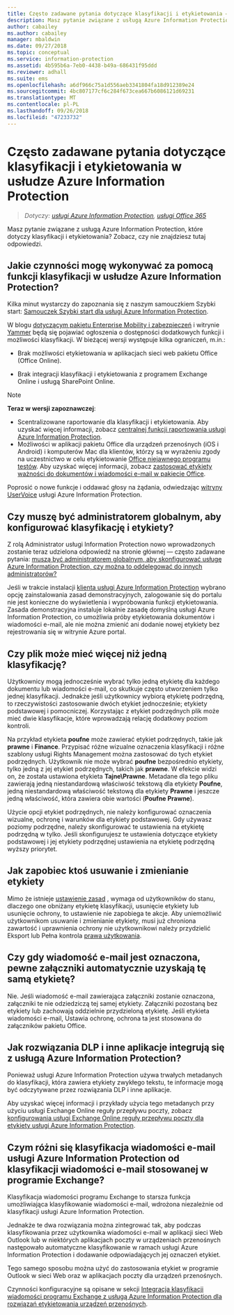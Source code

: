 ```yaml
---
title: Często zadawane pytania dotyczące klasyfikacji i etykietowania — AIP
description: Masz pytanie związane z usługą Azure Information Protection, które dotyczy klasyfikacji i etykietowania? Zobacz, czy nie znajdziesz tutaj odpowiedzi.
author: cabailey
ms.author: cabailey
manager: mbaldwin
ms.date: 09/27/2018
ms.topic: conceptual
ms.service: information-protection
ms.assetid: 4b595b6a-7eb0-4438-b49a-686431f95ddd
ms.reviewer: adhall
ms.suite: ems
ms.openlocfilehash: a6df966c75a1d556aeb3341804fa18d912389e24
ms.sourcegitcommit: 4bc807177cf6c284f673cea667b6086121d69231
ms.translationtype: MT
ms.contentlocale: pl-PL
ms.lasthandoff: 09/26/2018
ms.locfileid: "47233732"
---
```

# <a name="frequently-asked-questions-about-classification-and-labeling-in-azure-information-protection"></a>Często zadawane pytania dotyczące klasyfikacji i etykietowania w usłudze Azure Information Protection

>*Dotyczy: [usługi Azure Information Protection](https://azure.microsoft.com/pricing/details/information-protection), [usługi Office 365](http://download.microsoft.com/download/E/C/F/ECF42E71-4EC0-48FF-AA00-577AC14D5B5C/Azure_Information_Protection_licensing_datasheet_EN-US.pdf)*

Masz pytanie związane z usługą Azure Information Protection, które dotyczy klasyfikacji i etykietowania?  Zobacz, czy nie znajdziesz tutaj odpowiedzi. 

## <a name="what-can-i-do-with-the-classification-capabilities-in-azure-information-protection"></a>Jakie czynności mogę wykonywać za pomocą funkcji klasyfikacji w usłudze Azure Information Protection?

Kilka minut wystarczy do zapoznania się z naszym samouczkiem Szybki start: [Samouczek Szybki start dla usługi Azure Information Protection](infoprotect-quick-start-tutorial.md).

W blogu [dotyczącym pakietu Enterprise Mobility i zabezpieczeń](https://cloudblogs.microsoft.com/enterprisemobility/?product=azure-information-protection) i witrynie [Yammer](https://www.yammer.com/askipteam/#/threads/inGroup?type=in_group&feedId=8652489&view=all) będą się pojawiać ogłoszenia o dostępności dodatkowych funkcji i możliwości klasyfikacji. W bieżącej wersji występuje kilka ograniczeń, m.in.:

- Brak możliwości etykietowania w aplikacjach sieci web pakietu Office (Office Online).

- Brak integracji klasyfikacji i etykietowania z programem Exchange Online i usługą SharePoint Online.

> [!NOTE]
> **Teraz w wersji zapoznawczej**:
> - Scentralizowane raportowanie dla klasyfikacji i etykietowania. Aby uzyskać więcej informacji, zobacz [centralnej funkcji raportowania usługi Azure Information Protection](reports-aip.md).
> - Możliwości w aplikacji pakietu Office dla urządzeń przenośnych (iOS i Android) i komputerów Mac dla klientów, którzy są w wyrażeniu zgody na uczestnictwo w celu etykietowanie [Office niejawnego programu testów](https://support.office.com/article/what-is-office-insider-f4208185-b63a-4b68-9c7a-9a32d2411c16). Aby uzyskać więcej informacji, zobacz [zastosować etykiety ważności do dokumentów i wiadomości e-mail w pakiecie Office](https://aka.ms/officemipdocs).


Poprosić o nowe funkcje i oddawać głosy na żądania, odwiedzając [witryny UserVoice](https://msip.uservoice.com/) usługi Azure Information Protection.

## <a name="do-i-need-to-be-a-global-admin-to-configure-classification-and-labels"></a>Czy muszę być administratorem globalnym, aby konfigurować klasyfikację i etykiety?

Z rolą Administrator usługi Information Protection nowo wprowadzonych zostanie teraz udzielona odpowiedź na stronie głównej — często zadawane pytania: [muszą być administratorem globalnym, aby skonfigurować usługę Azure Information Protection, czy można to oddelegować do innych administratorów?](faqs.md#do-you-need-to-be-a-global-admin-to-configure-azure-information-protection-or-can-i-delegate-to-other-administrators)

Jeśli w trakcie instalacji [klienta usługi Azure Information Protection](https://www.microsoft.com/en-us/download/details.aspx?id=53018) wybrano opcję zainstalowania zasad demonstracyjnych, zalogowanie się do portalu nie jest konieczne do wyświetlenia i wypróbowania funkcji etykietowania. Zasada demonstracyjna instaluje lokalnie zasadę domyślną usługi Azure Information Protection, co umożliwia próby etykietowania dokumentów i wiadomości e-mail, ale nie można zmienić ani dodanie nowej etykiety bez rejestrowania się w witrynie Azure portal. 

## <a name="can-a-file-have-more-than-one-classification"></a>Czy plik może mieć więcej niż jedną klasyfikację?

Użytkownicy mogą jednocześnie wybrać tylko jedną etykietę dla każdego dokumentu lub wiadomości e-mail, co skutkuje często utworzeniem tylko jednej klasyfikacji. Jednakże jeśli użytkownicy wybiorą etykietę podrzędną, to rzeczywistości zastosowanie dwóch etykiet jednocześnie; etykiety podstawowej i pomocniczej. Korzystając z etykiet podrzędnych plik może mieć dwie klasyfikacje, które wprowadzają relację dodatkowy poziom kontroli.

Na przykład etykieta **poufne** może zawierać etykiet podrzędnych, takie jak **prawne** i **Finance**. Przypisać różne wizualne oznaczenia klasyfikacji i różne szablony usługi Rights Management można zastosować do tych etykiet podrzędnych. Użytkownik nie może wybrać **poufne** bezpośrednio etykiety, tylko jedną z jej etykiet podrzędnych, takich jak **prawne**. W efekcie widzi on, że została ustawiona etykieta **Tajne\Prawne**. Metadane dla tego pliku zawierają jedną niestandardową właściwość tekstową dla etykiety **Poufne**, jedną niestandardową właściwość tekstową dla etykiety **Prawne** i jeszcze jedną właściwość, która zawiera obie wartości (**Poufne Prawne**). 

Użycie opcji etykiet podrzędnych, nie należy konfigurować oznaczenia wizualne, ochronę i warunków dla etykiety podstawowej. Gdy używasz poziomy podrzędne, należy skonfigurować te ustawienia na etykietę podrzędną w tylko. Jeśli skonfigurujesz te ustawienia dotyczące etykiety podstawowej i jej etykiety podrzędnej ustawienia na etykietę podrzędną wyższy priorytet.

## <a name="how-do-i-prevent-somebody-from-removing-or-changing-a-label"></a>Jak zapobiec ktoś usuwanie i zmienianie etykiety

Mimo że istnieje [ustawienie zasad](configure-policy-settings.md) , wymaga od użytkowników do stanu, dlaczego one obniżany etykietę klasyfikacji, usunięcie etykiety lub usunięcie ochrony, to ustawienie nie zapobiega te akcje. Aby uniemożliwić użytkownikom usuwanie i zmienianie etykiety, musi już chroniona zawartość i uprawnienia ochrony nie użytkownikowi należy przydzielić Eksport lub Pełna kontrola [prawa użytkowania](configure-usage-rights.md). 

## <a name="when-an-email-is-labeled-do-any-attachments-automatically-get-the-same-labeling"></a>Czy gdy wiadomość e-mail jest oznaczona, pewne załączniki automatycznie uzyskają tę samą etykietę?

Nie. Jeśli wiadomość e-mail zawierająca załączniki zostanie oznaczona, załączniki te nie odziedziczą tej samej etykiety. Załączniki pozostaną bez etykiety lub zachowają oddzielnie przydzieloną etykietę. Jeśli etykieta wiadomości e-mail, Ustawia ochronę, ochrona ta jest stosowana do załączników pakietu Office.

## <a name="how-can-dlp-solutions-and-other-applications-integrate-with-azure-information-protection"></a>Jak rozwiązania DLP i inne aplikacje integrują się z usługą Azure Information Protection?

Ponieważ usługi Azure Information Protection używa trwałych metadanych do klasyfikacji, która zawiera etykiety zwykłego tekstu, te informacje mogą być odczytywane przez rozwiązania DLP i inne aplikacje. 

Aby uzyskać więcej informacji i przykłady użycia tego metadanych przy użyciu usługi Exchange Online reguły przepływu poczty, zobacz [konfigurowania usługi Exchange Online reguły przepływu poczty dla etykiety usługi Azure Information Protection](configure-exo-rules.md).

## <a name="how-is-azure-information-protection-classification-for-emails-different-from-exchange-message-classification"></a>Czym różni się klasyfikacja wiadomości e-mail usługi Azure Information Protection od klasyfikacji wiadomości e-mail stosowanej w programie Exchange?

Klasyfikacja wiadomości programu Exchange to starsza funkcja umożliwiająca klasyfikowanie wiadomości e-mail, wdrożona niezależnie od klasyfikacji usługi Azure Information Protection. 

Jednakże te dwa rozwiązania można zintegrować tak, aby podczas klasyfikowania przez użytkownika wiadomości e-mail w aplikacji sieci Web Outlook lub w niektórych aplikacjach poczty w urządzeniach przenośnych następowało automatyczne klasyfikowanie w ramach usługi Azure Information Protection i dodawanie odpowiadających jej oznaczeń etykiet. 

Tego samego sposobu można użyć do zastosowania etykiet w programie Outlook w sieci Web oraz w aplikacjach poczty dla urządzeń przenośnych.

Czynności konfiguracyjne są opisane w sekcji [Integracja klasyfikacji wiadomości programu Exchange z usługą Azure Information Protection dla rozwiązań etykietowania urządzeń przenośnych](./rms-client/client-admin-guide-customizations.md#integration-with-exchange-message-classification-for-a-mobile-device-labeling-solution). 



